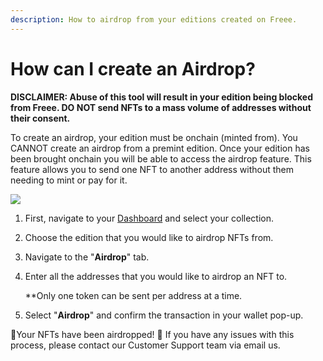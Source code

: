 ```yaml
---
description: How to airdrop from your editions created on Freee.
---
```


# How can I create an Airdrop?

**DISCLAIMER: Abuse of this tool will result in your edition being blocked from Freee. DO NOT send NFTs to a mass volume of addresses without their consent.**

To create an airdrop, your edition must be onchain (minted from). You CANNOT create an airdrop from a premint edition. Once your edition has been brought onchain you will be able to access the airdrop feature. This feature allows you to send one NFT to another address without them needing to mint or pay for it.

![](../../imgs/multi-manage\_5.jpg)

1. First, navigate to your [Dashboard](https://freee.xyz/manage) and select your collection. ​
2. Choose the edition that you would like to airdrop NFTs from.
3. Navigate to the "**Airdrop**" tab.
4.  Enter all the addresses that you would like to airdrop an NFT to.

    \*\*Only one token can be sent per address at a time.
5. Select "**Airdrop**" and confirm the transaction in your wallet pop-up.

🎉Your NFTs have been airdropped! 🎉 If you have any issues with this process, please contact our Customer Support team via email us.
